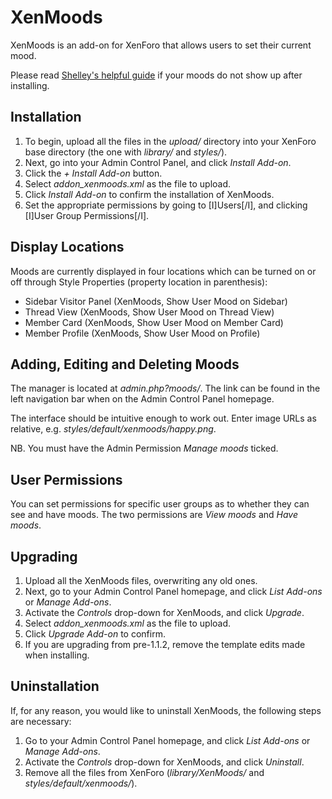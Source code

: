 XenMoods
====

XenMoods is an add-on for XenForo that allows users to set their current mood.

Please read [Shelley's helpful guide](http://xenforo.com/community/threads/xenmood-guide.9773/) if your moods do not show up after installing.

Installation
----

1. To begin, upload all the files in the *upload/* directory into your XenForo base directory (the one with *library/* and *styles/*).
2. Next, go into your Admin Control Panel, and click *Install Add-on*.
3. Click the *+ Install Add-on* button.
4. Select *addon_xenmoods.xml* as the file to upload.
5. Click *Install Add-on* to confirm the installation of XenMoods.
6. Set the appropriate permissions by going to [I]Users[/I], and clicking [I]User Group Permissions[/I].

Display Locations
----

Moods are currently displayed in four locations which can be turned on or off through Style Properties (property location in parenthesis):
- Sidebar Visitor Panel (XenMoods, Show User Mood on Sidebar)
- Thread View (XenMoods, Show User Mood on Thread View)
- Member Card (XenMoods, Show User Mood on Member Card)
- Member Profile (XenMoods, Show User Mood on Profile)

Adding, Editing and Deleting Moods
----

The manager is located at *admin.php?moods/*. The link can be found in the left navigation bar when on the Admin Control Panel homepage.

The interface should be intuitive enough to work out. Enter image URLs as relative, e.g. *styles/default/xenmoods/happy.png*.

NB. You must have the Admin Permission *Manage moods* ticked.

User Permissions
----

You can set permissions for specific user groups as to whether they can see and have moods. The two permissions are *View moods* and *Have moods*.

Upgrading
----

1. Upload all the XenMoods files, overwriting any old ones.
2. Next, go to your Admin Control Panel homepage, and click *List Add-ons* or *Manage Add-ons*.
3. Activate the *Controls* drop-down for XenMoods, and click *Upgrade*.
4. Select *addon_xenmoods.xml* as the file to upload.
5. Click *Upgrade Add-on* to confirm.
6. If you are upgrading from pre-1.1.2, remove the template edits made when installing.

Uninstallation
----

If, for any reason, you would like to uninstall XenMoods, the following steps are necessary:
1. Go to your Admin Control Panel homepage, and click *List Add-ons* or *Manage Add-ons*.
2. Activate the *Controls* drop-down for XenMoods, and click *Uninstall*.
3. Remove all the files from XenForo (*library/XenMoods/* and *styles/default/xenmoods/*).